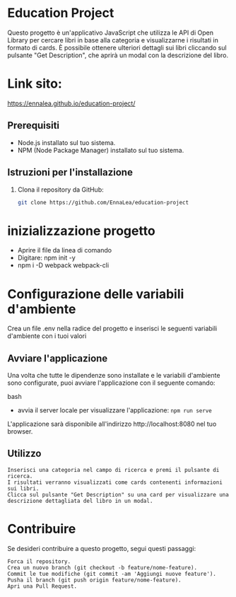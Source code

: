 # Education Project

Questo progetto è un'applicativo JavaScript che utilizza le API di Open Library per cercare libri in base alla categoria e visualizzarne i risultati in formato di cards. È possibile ottenere ulteriori dettagli sui libri cliccando sul pulsante "Get Description", che aprirà un modal con la descrizione del libro.

# Link sito:
 https://ennalea.github.io/education-project/

## Prerequisiti

- Node.js installato sul tuo sistema.
- NPM (Node Package Manager) installato sul tuo sistema.

## Istruzioni per l'installazione

1. Clona il repository da GitHub:

   ```bash
   git clone https://github.com/EnnaLea/education-project


# inizializzazione progetto
- Aprire il file da linea di comando
- Digitare: npm init -y
- npm i -D webpack webpack-cli


# Configurazione delle variabili d'ambiente

Crea un file .env nella radice del progetto e inserisci le seguenti variabili d'ambiente con i tuoi valori

## Avviare l'applicazione

Una volta che tutte le dipendenze sono installate e le variabili d'ambiente sono configurate, puoi avviare l'applicazione con il seguente comando:

bash
- avvia il server locale per visualizzare l'applicazione:
   `npm run serve`

L'applicazione sarà disponibile all'indirizzo http://localhost:8080 nel tuo browser.

## Utilizzo

    Inserisci una categoria nel campo di ricerca e premi il pulsante di ricerca.
    I risultati verranno visualizzati come cards contenenti informazioni sui libri.
    Clicca sul pulsante "Get Description" su una card per visualizzare una descrizione dettagliata del libro in un modal.

# Contribuire

Se desideri contribuire a questo progetto, segui questi passaggi:

    Forca il repository.
    Crea un nuovo branch (git checkout -b feature/nome-feature).
    Commit le tue modifiche (git commit -am 'Aggiungi nuove feature').
    Pusha il branch (git push origin feature/nome-feature).
    Apri una Pull Request.


